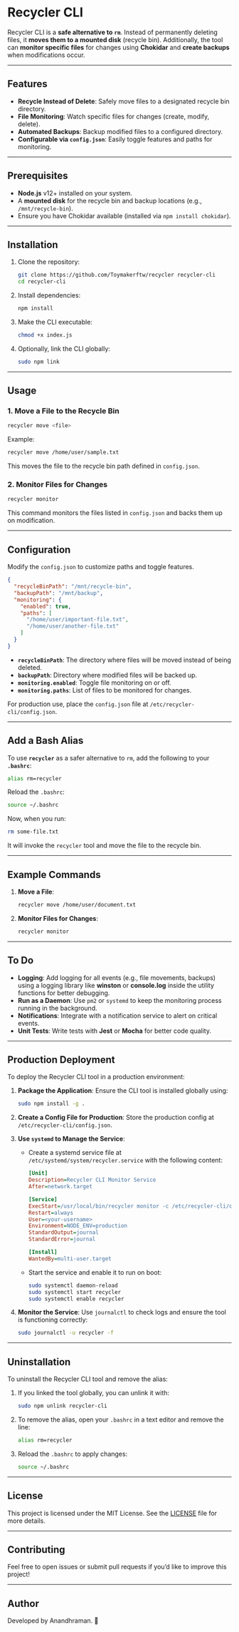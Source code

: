 # Recycler CLI

Recycler CLI is a **safe alternative to `rm`**. Instead of permanently deleting files, it **moves them to a mounted disk** (recycle bin). Additionally, the tool can **monitor specific files** for changes using **Chokidar** and **create backups** when modifications occur.

---

## Features

- **Recycle Instead of Delete**: Safely move files to a designated recycle bin directory.
- **File Monitoring**: Watch specific files for changes (create, modify, delete).
- **Automated Backups**: Backup modified files to a configured directory.
- **Configurable via `config.json`**: Easily toggle features and paths for monitoring.

---

## Prerequisites

- **Node.js** v12+ installed on your system.
- A **mounted disk** for the recycle bin and backup locations (e.g., `/mnt/recycle-bin`).
- Ensure you have Chokidar available (installed via `npm install chokidar`).

---

## Installation

1. Clone the repository:

   ```bash
   git clone https://github.com/Toymakerftw/recycler recycler-cli
   cd recycler-cli
   ```

2. Install dependencies:

   ```bash
   npm install
   ```

3. Make the CLI executable:

   ```bash
   chmod +x index.js
   ```

4. Optionally, link the CLI globally:

   ```bash
   sudo npm link
   ```

---

## Usage

### 1. **Move a File to the Recycle Bin**

```bash
recycler move <file>
```

Example:

```bash
recycler move /home/user/sample.txt
```

This moves the file to the recycle bin path defined in `config.json`.

### 2. **Monitor Files for Changes**

```bash
recycler monitor
```

This command monitors the files listed in `config.json` and backs them up on modification.

---

## Configuration

Modify the `config.json` to customize paths and toggle features.

```json
{
  "recycleBinPath": "/mnt/recycle-bin",
  "backupPath": "/mnt/backup",
  "monitoring": {
    "enabled": true,
    "paths": [
      "/home/user/important-file.txt",
      "/home/user/another-file.txt"
    ]
  }
}
```

- **`recycleBinPath`**: The directory where files will be moved instead of being deleted.
- **`backupPath`**: Directory where modified files will be backed up.
- **`monitoring.enabled`**: Toggle file monitoring on or off.
- **`monitoring.paths`**: List of files to be monitored for changes.

For production use, place the `config.json` file at `/etc/recycler-cli/config.json`.

---

## Add a Bash Alias

To use **`recycler`** as a safer alternative to `rm`, add the following to your **`.bashrc`**:

```bash
alias rm=recycler
```

Reload the `.bashrc`:

```bash
source ~/.bashrc
```

Now, when you run:

```bash
rm some-file.txt
```

It will invoke the `recycler` tool and move the file to the recycle bin.

---

## Example Commands

1. **Move a File**:

   ```bash
   recycler move /home/user/document.txt
   ```

2. **Monitor Files for Changes**:

   ```bash
   recycler monitor
   ```

---

## To Do

- **Logging**: Add logging for all events (e.g., file movements, backups) using a logging library like **winston** or **console.log** inside the utility functions for better debugging.
- **Run as a Daemon**: Use `pm2` or `systemd` to keep the monitoring process running in the background.
- **Notifications**: Integrate with a notification service to alert on critical events.
- **Unit Tests**: Write tests with **Jest** or **Mocha** for better code quality.

---

## Production Deployment

To deploy the Recycler CLI tool in a production environment:

1. **Package the Application**: Ensure the CLI tool is installed globally using:
   ```bash
   sudo npm install -g .
   ```

2. **Create a Config File for Production**: Store the production config at `/etc/recycler-cli/config.json`.

3. **Use `systemd` to Manage the Service**:
   - Create a systemd service file at `/etc/systemd/system/recycler.service` with the following content:
     ```ini
     [Unit]
     Description=Recycler CLI Monitor Service
     After=network.target

     [Service]
     ExecStart=/usr/local/bin/recycler monitor -c /etc/recycler-cli/config.json
     Restart=always
     User=<your-username>
     Environment=NODE_ENV=production
     StandardOutput=journal
     StandardError=journal

     [Install]
     WantedBy=multi-user.target
     ```

   - Start the service and enable it to run on boot:
     ```bash
     sudo systemctl daemon-reload
     sudo systemctl start recycler
     sudo systemctl enable recycler
     ```

4. **Monitor the Service**: Use `journalctl` to check logs and ensure the tool is functioning correctly:
   ```bash
   sudo journalctl -u recycler -f
   ```

---

## Uninstallation

To uninstall the Recycler CLI tool and remove the alias:

1. If you linked the tool globally, you can unlink it with:

   ```bash
   sudo npm unlink recycler-cli
   ```

2. To remove the alias, open your `.bashrc` in a text editor and remove the line:

   ```bash
   alias rm=recycler
   ```

3. Reload the `.bashrc` to apply changes:

   ```bash
   source ~/.bashrc
   ```

---

## License

This project is licensed under the MIT License. See the [LICENSE](LICENSE) file for more details.

---

## Contributing

Feel free to open issues or submit pull requests if you’d like to improve this project!

---

## Author

Developed by Anandhraman. 🚀